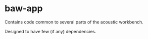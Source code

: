 # baw-app

Contains code common to several parts of the acoustic workbench.

Designed to have few (if any) dependencies.